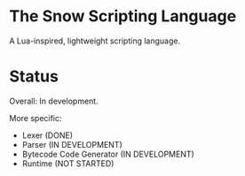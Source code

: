 # The Snow Scripting Language

A Lua-inspired, lightweight scripting language.

# Status

Overall: In development.

More specific:
- Lexer (DONE)
- Parser (IN DEVELOPMENT)
- Bytecode Code Generator (IN DEVELOPMENT)
- Runtime (NOT STARTED)
